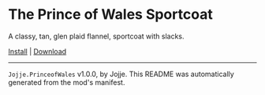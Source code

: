 # The Prince of Wales Sportcoat

A classy, tan, glen plaid flannel, sportcoat with slacks.

[Install](https://hitman-resources.netlify.app/smf-install-link/https://github.com/JojjeE/h3-powsportcoat/releases/latest/download/mod.framework.zip) | [Download](https://github.com/JojjeE/h3-powsportcoat/releases/latest/download/mod.framework.zip)

---

`Jojje.PrinceofWales` v1.0.0, by Jojje. This README was automatically generated from the mod's manifest.
